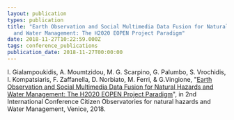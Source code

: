 ```yaml
---
layout: publication
types: publication
title: "Earth Observation and Social Multimedia Data Fusion for Natural Hazards
  and Water Management: The H2020 EOPEN Project Paradigm"
date: 2018-11-27T10:22:59.000Z
tags: conference_publications
publication_date: 2018-11-27T00:00:00
---
```

I. Gialampoukidis, A. Moumtzidou, M. G. Scarpino, G. Palumbo, S. Vrochidis, I. Kompatsiaris, F. Zaffanella, D. Norbiato, M. Ferri, & G.Vingione, "[Earth Observation and Social Multimedia Data Fusion for Natural Hazards and Water Management: The H2020 EOPEN Project Paradigm](https://zenodo.org/record/2545381#.X2CVssBS9PY)", in 2nd International Conference Citizen Observatories for natural hazards and Water Management, Venice, 2018.